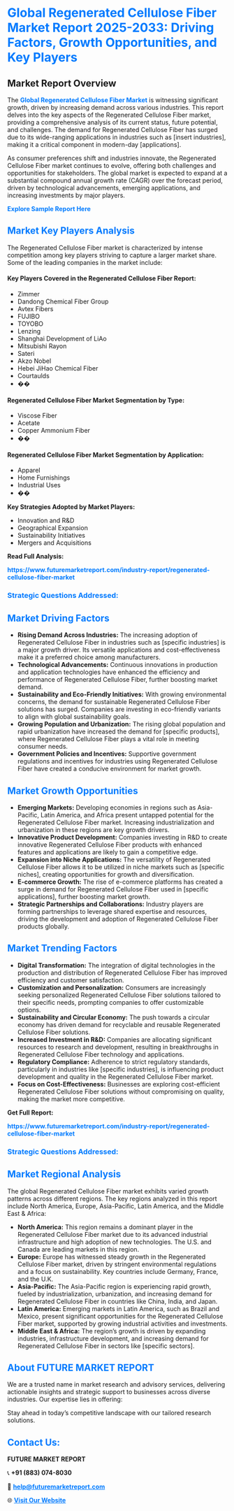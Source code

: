 <h1 style="color: #007BFF;">Global Regenerated Cellulose Fiber Market Report 2025-2033: Driving Factors, Growth Opportunities, and Key Players</h1>

<section id="overview">
<h2>Market Report Overview</h2>
<p>The <a href="https://www.futuremarketreport.com/industry-report/regenerated-cellulose-fiber-market" style="color: #007BFF; text-decoration: none;"><strong>Global Regenerated Cellulose Fiber Market</strong></a> is witnessing significant growth, driven by increasing demand across various industries. This report delves into the key aspects of the Regenerated Cellulose Fiber market, providing a comprehensive analysis of its current status, future potential, and challenges. The demand for Regenerated Cellulose Fiber has surged due to its wide-ranging applications in industries such as [insert industries], making it a critical component in modern-day [applications].</p>
<p>As consumer preferences shift and industries innovate, the Regenerated Cellulose Fiber market continues to evolve, offering both challenges and opportunities for stakeholders. The global market is expected to expand at a substantial compound annual growth rate (CAGR) over the forecast period, driven by technological advancements, emerging applications, and increasing investments by major players.</p>
</section>

<section id="overview">
<p><a href="https://www.futuremarketreport.com/request-sample/reportId=113506" style="color: #007BFF; text-decoration: none;"><strong>Explore Sample Report Here</strong></a></p>
</section>

<section id="key-players">
<h2 style="color: #007BFF;">Market Key Players Analysis</h2>
<p>The Regenerated Cellulose Fiber market is characterized by intense competition among key players striving to capture a larger market share. Some of the leading companies in the market include:</p>
<h4>Key Players Covered in the Regenerated Cellulose Fiber Report:</h4>
<ul><li>Zimmer</li><li>Dandong Chemical Fiber Group</li><li>Avtex Fibers</li><li>FUJIBO</li><li>TOYOBO</li><li>Lenzing</li><li>Shanghai Development of LiAo</li><li>Mitsubishi Rayon</li><li>Sateri</li><li>Akzo Nobel</li><li>Hebei JiHao Chemical Fiber</li><li>Courtaulds</li><li>��</li></ul>
<h4>Regenerated Cellulose Fiber Market Segmentation by Type:</h4>
<ul><li>Viscose Fiber</li><li>Acetate</li><li>Copper Ammonium Fiber</li><li>��</li></ul>

<h4>Regenerated Cellulose Fiber Market Segmentation by Application:</h4>
<ul><li>Apparel</li><li>Home Furnishings</li><li>Industrial Uses</li><li>��</li></ul>
<p><strong>Key Strategies Adopted by Market Players:</strong></p>
<ul>
<li>Innovation and R&D</li>
<li>Geographical Expansion</li>
<li>Sustainability Initiatives</li>
<li>Mergers and Acquisitions</li>
</ul>
</section>

<section>
<p><strong>Read Full Analysis: </strong></p><a href="https://www.futuremarketreport.com/industry-report/regenerated-cellulose-fiber-market" style="color: #007BFF; text-decoration: none;"><strong>https://www.futuremarketreport.com/industry-report/regenerated-cellulose-fiber-market</strong></a>
<h3 style="color: #007BFF;">Strategic Questions Addressed:</h3>
</section>

<section id="driving-factors">
<h2 style="color: #007BFF;">Market Driving Factors</h2>
<ul>
<li><strong>Rising Demand Across Industries:</strong> The increasing adoption of Regenerated Cellulose Fiber in industries such as [specific industries] is a major growth driver. Its versatile applications and cost-effectiveness make it a preferred choice among manufacturers.</li>
<li><strong>Technological Advancements:</strong> Continuous innovations in production and application technologies have enhanced the efficiency and performance of Regenerated Cellulose Fiber, further boosting market demand.</li>
<li><strong>Sustainability and Eco-Friendly Initiatives:</strong> With growing environmental concerns, the demand for sustainable Regenerated Cellulose Fiber solutions has surged. Companies are investing in eco-friendly variants to align with global sustainability goals.</li>
<li><strong>Growing Population and Urbanization:</strong> The rising global population and rapid urbanization have increased the demand for [specific products], where Regenerated Cellulose Fiber plays a vital role in meeting consumer needs.</li>
<li><strong>Government Policies and Incentives:</strong> Supportive government regulations and incentives for industries using Regenerated Cellulose Fiber have created a conducive environment for market growth.</li>
</ul>
</section>

<section id="growth-opportunities">
<h2 style="color: #007BFF;">Market Growth Opportunities</h2>
<ul>
<li><strong>Emerging Markets:</strong> Developing economies in regions such as Asia-Pacific, Latin America, and Africa present untapped potential for the Regenerated Cellulose Fiber market. Increasing industrialization and urbanization in these regions are key growth drivers.</li>
<li><strong>Innovative Product Development:</strong> Companies investing in R&D to create innovative Regenerated Cellulose Fiber products with enhanced features and applications are likely to gain a competitive edge.</li>
<li><strong>Expansion into Niche Applications:</strong> The versatility of Regenerated Cellulose Fiber allows it to be utilized in niche markets such as [specific niches], creating opportunities for growth and diversification.</li>
<li><strong>E-commerce Growth:</strong> The rise of e-commerce platforms has created a surge in demand for Regenerated Cellulose Fiber used in [specific applications], further boosting market growth.</li>
<li><strong>Strategic Partnerships and Collaborations:</strong> Industry players are forming partnerships to leverage shared expertise and resources, driving the development and adoption of Regenerated Cellulose Fiber products globally.</li>
</ul>
</section>

<section id="trending-factors">
<h2 style="color: #007BFF;">Market Trending Factors</h2>
<ul>
<li><strong>Digital Transformation:</strong> The integration of digital technologies in the production and distribution of Regenerated Cellulose Fiber has improved efficiency and customer satisfaction.</li>
<li><strong>Customization and Personalization:</strong> Consumers are increasingly seeking personalized Regenerated Cellulose Fiber solutions tailored to their specific needs, prompting companies to offer customizable options.</li>
<li><strong>Sustainability and Circular Economy:</strong> The push towards a circular economy has driven demand for recyclable and reusable Regenerated Cellulose Fiber solutions.</li>
<li><strong>Increased Investment in R&D:</strong> Companies are allocating significant resources to research and development, resulting in breakthroughs in Regenerated Cellulose Fiber technology and applications.</li>
<li><strong>Regulatory Compliance:</strong> Adherence to strict regulatory standards, particularly in industries like [specific industries], is influencing product development and quality in the Regenerated Cellulose Fiber market.</li>
<li><strong>Focus on Cost-Effectiveness:</strong> Businesses are exploring cost-efficient Regenerated Cellulose Fiber solutions without compromising on quality, making the market more competitive.</li>
</ul>
</section>

<section>
<p><strong>Get Full Report: </strong></p><a href="https://www.futuremarketreport.com/industry-report/regenerated-cellulose-fiber-market" style="color: #007BFF; text-decoration: none;"><strong>https://www.futuremarketreport.com/industry-report/regenerated-cellulose-fiber-market</strong></a>
<h3 style="color: #007BFF;">Strategic Questions Addressed:</h3>
</section>


<section id="regional-analysis">
<h2 style="color: #007BFF;">Market Regional Analysis</h2>
<p>The global Regenerated Cellulose Fiber market exhibits varied growth patterns across different regions. The key regions analyzed in this report include North America, Europe, Asia-Pacific, Latin America, and the Middle East & Africa:</p>
<ul>
<li><strong>North America:</strong> This region remains a dominant player in the Regenerated Cellulose Fiber market due to its advanced industrial infrastructure and high adoption of new technologies. The U.S. and Canada are leading markets in this region.</li>
<li><strong>Europe:</strong> Europe has witnessed steady growth in the Regenerated Cellulose Fiber market, driven by stringent environmental regulations and a focus on sustainability. Key countries include Germany, France, and the U.K.</li>
<li><strong>Asia-Pacific:</strong> The Asia-Pacific region is experiencing rapid growth, fueled by industrialization, urbanization, and increasing demand for Regenerated Cellulose Fiber in countries like China, India, and Japan.</li>
<li><strong>Latin America:</strong> Emerging markets in Latin America, such as Brazil and Mexico, present significant opportunities for the Regenerated Cellulose Fiber market, supported by growing industrial activities and investments.</li>
<li><strong>Middle East & Africa:</strong> The region’s growth is driven by expanding industries, infrastructure development, and increasing demand for Regenerated Cellulose Fiber in sectors like [specific sectors].</li>
</ul>
</section>

<footer>
<h2 style="color: #007BFF;">About FUTURE MARKET REPORT</h2>
<p>We are a trusted name in market research and advisory services, delivering actionable insights and strategic support to businesses across diverse industries. Our expertise lies in offering:</p>

<p>Stay ahead in today’s competitive landscape with our tailored research solutions.</p>

<h2 style="color: #007BFF;">Contact Us:</h2>
<p><strong>FUTURE MARKET REPORT</strong></p>
<p>📞 <strong>+91 (883) 074-8030</strong></p>
<p>📧 <strong><a href="mailto:help@futuremarketreport.com" style="color: #007BFF;">help@futuremarketreport.com</a></strong></p>
<p>🌐 <strong><a href="https://www.futuremarketreport.com/" style="color: #007BFF;">Visit Our Website</a></strong></p>
</footer>